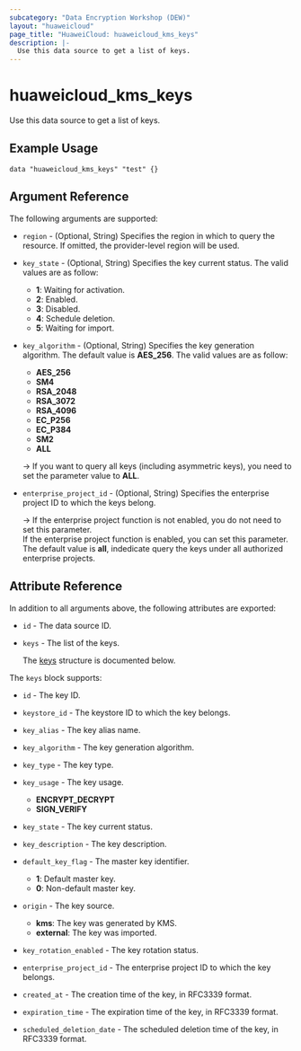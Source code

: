 ```yaml
---
subcategory: "Data Encryption Workshop (DEW)"
layout: "huaweicloud"
page_title: "HuaweiCloud: huaweicloud_kms_keys"
description: |-
  Use this data source to get a list of keys.
---
```


# huaweicloud_kms_keys

Use this data source to get a list of keys.

## Example Usage

```hcl
data "huaweicloud_kms_keys" "test" {}
```

## Argument Reference

The following arguments are supported:

* `region` - (Optional, String) Specifies the region in which to query the resource.
  If omitted, the provider-level region will be used.

* `key_state` - (Optional, String) Specifies the key current status.
  The valid values are as follow:
  + **1**: Waiting for activation.
  + **2**: Enabled.
  + **3**: Disabled.
  + **4**: Schedule deletion.
  + **5**: Waiting for import.

* `key_algorithm` - (Optional, String) Specifies the key generation algorithm.
  The default value is **AES_256**. The valid values are as follow:
  + **AES_256**
  + **SM4**
  + **RSA_2048**
  + **RSA_3072**
  + **RSA_4096**
  + **EC_P256**
  + **EC_P384**
  + **SM2**
  + **ALL**

  ->  If you want to query all keys (including asymmetric keys), you need to set the parameter value to **ALL**.

* `enterprise_project_id` - (Optional, String) Specifies the enterprise project ID to which the keys belong.

  -> If the enterprise project function is not enabled, you do not need to set this parameter.
  <br/>If the enterprise project function is enabled, you can set this parameter. The default value is **all**,
  indedicate query the keys under all authorized enterprise projects.

## Attribute Reference

In addition to all arguments above, the following attributes are exported:

* `id` - The data source ID.

* `keys` - The list of the keys.

  The [keys](#keys_struct) structure is documented below.

<a name="keys_struct"></a>
The `keys` block supports:

* `id` - The key ID.

* `keystore_id` - The keystore ID to which the key belongs.

* `key_alias` - The key alias name.

* `key_algorithm` - The key generation algorithm.

* `key_type` - The key type.

* `key_usage` - The key usage.
  + **ENCRYPT_DECRYPT**
  + **SIGN_VERIFY**

* `key_state` - The key current status.

* `key_description` - The key description.

* `default_key_flag` - The master key identifier.
  + **1**: Default master key.
  + **0**: Non-default master key.

* `origin` - The key source.
  + **kms**: The key was generated by KMS.
  + **external**: The key was imported.

* `key_rotation_enabled` - The key rotation status.

* `enterprise_project_id` - The enterprise project ID to which the key belongs.

* `created_at` - The creation time of the key, in RFC3339 format.

* `expiration_time` - The expiration time of the key, in RFC3339 format.

* `scheduled_deletion_date` - The scheduled deletion time of the key, in RFC3339 format.
